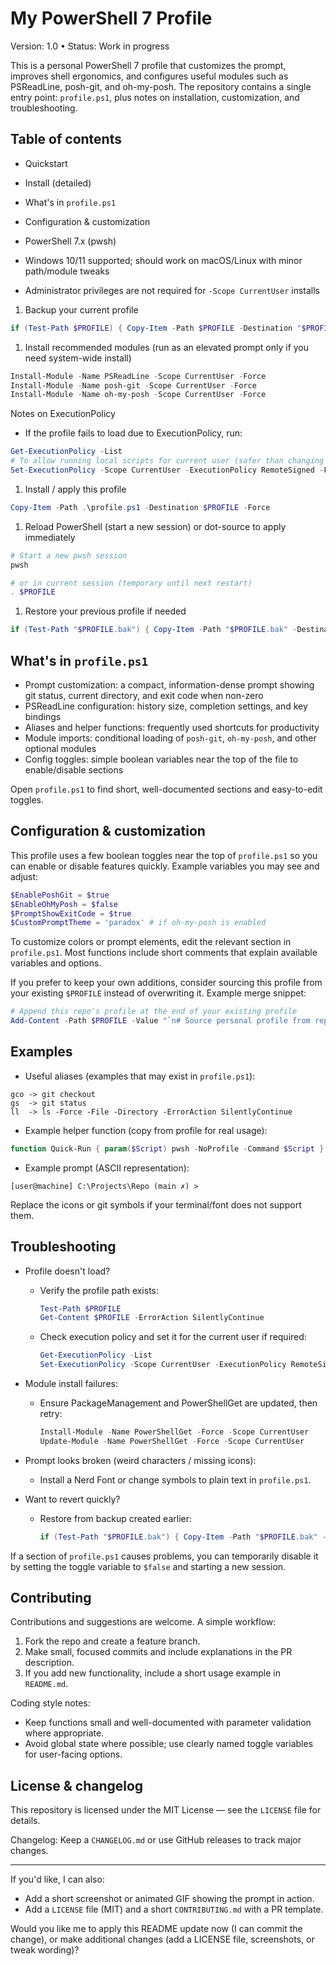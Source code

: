 # My PowerShell 7 Profile

Version: 1.0 • Status: Work in progress

This is a personal PowerShell 7 profile that customizes the prompt, improves shell ergonomics, and configures useful modules such as PSReadLine, posh-git, and oh-my-posh. The repository contains a single entry point: `profile.ps1`, plus notes on installation, customization, and troubleshooting.

## Table of contents

- Quickstart
- Install (detailed)
- What's in `profile.ps1`
- Configuration & customization

- PowerShell 7.x (pwsh)
- Windows 10/11 supported; should work on macOS/Linux with minor path/module tweaks
- Administrator privileges are not required for `-Scope CurrentUser` installs

1. Backup your current profile

```powershell
if (Test-Path $PROFILE) { Copy-Item -Path $PROFILE -Destination "$PROFILE.bak" -Force }
```

1. Install recommended modules (run as an elevated prompt only if you need system-wide install)

```powershell
Install-Module -Name PSReadLine -Scope CurrentUser -Force
Install-Module -Name posh-git -Scope CurrentUser -Force
Install-Module -Name oh-my-posh -Scope CurrentUser -Force
```

Notes on ExecutionPolicy

- If the profile fails to load due to ExecutionPolicy, run:

```powershell
Get-ExecutionPolicy -List
# To allow running local scripts for current user (safer than changing machine policy):
Set-ExecutionPolicy -Scope CurrentUser -ExecutionPolicy RemoteSigned -Force
```

1. Install / apply this profile

```powershell
Copy-Item -Path .\profile.ps1 -Destination $PROFILE -Force
```

1. Reload PowerShell (start a new session) or dot-source to apply immediately

```powershell
# Start a new pwsh session
pwsh

# or in current session (temporary until next restart)
. $PROFILE
```

1. Restore your previous profile if needed

```powershell
if (Test-Path "$PROFILE.bak") { Copy-Item -Path "$PROFILE.bak" -Destination $PROFILE -Force }
```

## What's in `profile.ps1`

- Prompt customization: a compact, information-dense prompt showing git status, current directory, and exit code when non-zero
- PSReadLine configuration: history size, completion settings, and key bindings
- Aliases and helper functions: frequently used shortcuts for productivity
- Module imports: conditional loading of `posh-git`, `oh-my-posh`, and other optional modules
- Config toggles: simple boolean variables near the top of the file to enable/disable sections

Open `profile.ps1` to find short, well-documented sections and easy-to-edit toggles.

## Configuration & customization

This profile uses a few boolean toggles near the top of `profile.ps1` so you can enable or disable features quickly. Example variables you may see and adjust:

```powershell
$EnablePoshGit = $true
$EnableOhMyPosh = $false
$PromptShowExitCode = $true
$CustomPromptTheme = 'paradox' # if oh-my-posh is enabled
```

To customize colors or prompt elements, edit the relevant section in `profile.ps1`. Most functions include short comments that explain available variables and options.

If you prefer to keep your own additions, consider sourcing this profile from your existing `$PROFILE` instead of overwriting it. Example merge snippet:

```powershell
# Append this repo's profile at the end of your existing profile
Add-Content -Path $PROFILE -Value "`n# Source personal profile from repo`n. 'C:\path\to\repo\profile.ps1'"
```

## Examples

- Useful aliases (examples that may exist in `profile.ps1`):

```text
gco -> git checkout
gs  -> git status
ll  -> ls -Force -File -Directory -ErrorAction SilentlyContinue
```

- Example helper function (copy from profile for real usage):

```powershell
function Quick-Run { param($Script) pwsh -NoProfile -Command $Script }
```

- Example prompt (ASCII representation):

```text
[user@machine] C:\Projects\Repo (main ✗) >
```

Replace the icons or git symbols if your terminal/font does not support them.

## Troubleshooting

- Profile doesn't load?

  - Verify the profile path exists:

      ```powershell
      Test-Path $PROFILE
      Get-Content $PROFILE -ErrorAction SilentlyContinue
      ```

  - Check execution policy and set it for the current user if required:

      ```powershell
      Get-ExecutionPolicy -List
      Set-ExecutionPolicy -Scope CurrentUser -ExecutionPolicy RemoteSigned -Force
      ```

- Module install failures:

  - Ensure PackageManagement and PowerShellGet are updated, then retry:

      ```powershell
      Install-Module -Name PowerShellGet -Force -Scope CurrentUser
      Update-Module -Name PowerShellGet -Force -Scope CurrentUser
      ```

- Prompt looks broken (weird characters / missing icons):

  - Install a Nerd Font or change symbols to plain text in `profile.ps1`.

- Want to revert quickly?

  - Restore from backup created earlier:

      ```powershell
      if (Test-Path "$PROFILE.bak") { Copy-Item -Path "$PROFILE.bak" -Destination $PROFILE -Force }
      ```

If a section of `profile.ps1` causes problems, you can temporarily disable it by setting the toggle variable to `$false` and starting a new session.

## Contributing

Contributions and suggestions are welcome. A simple workflow:

1. Fork the repo and create a feature branch.
2. Make small, focused commits and include explanations in the PR description.
3. If you add new functionality, include a short usage example in `README.md`.

Coding style notes:

- Keep functions small and well-documented with parameter validation where appropriate.
- Avoid global state where possible; use clearly named toggle variables for user-facing options.

## License & changelog

This repository is licensed under the MIT License — see the `LICENSE` file for details.

Changelog: Keep a `CHANGELOG.md` or use GitHub releases to track major changes.

---

If you'd like, I can also:

- Add a short screenshot or animated GIF showing the prompt in action.
- Add a `LICENSE` file (MIT) and a short `CONTRIBUTING.md` with a PR template.

Would you like me to apply this README update now (I can commit the change), or make additional changes (add a LICENSE file, screenshots, or tweak wording)?
